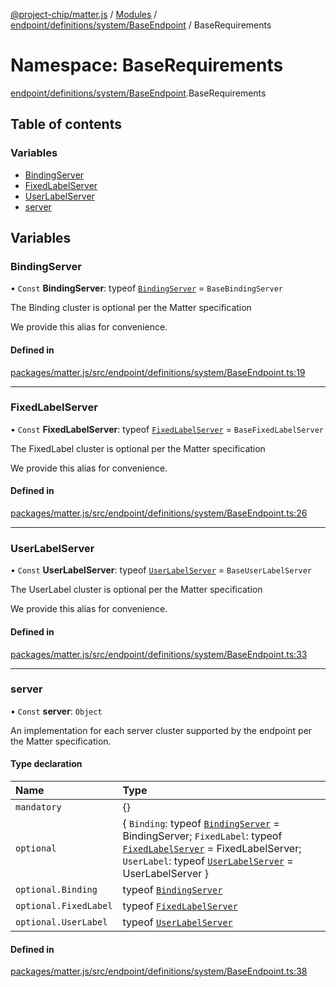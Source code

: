[@project-chip/matter.js](../README.md) / [Modules](../modules.md) / [endpoint/definitions/system/BaseEndpoint](endpoint_definitions_system_BaseEndpoint.md) / BaseRequirements

# Namespace: BaseRequirements

[endpoint/definitions/system/BaseEndpoint](endpoint_definitions_system_BaseEndpoint.md).BaseRequirements

## Table of contents

### Variables

- [BindingServer](endpoint_definitions_system_BaseEndpoint.BaseRequirements.md#bindingserver)
- [FixedLabelServer](endpoint_definitions_system_BaseEndpoint.BaseRequirements.md#fixedlabelserver)
- [UserLabelServer](endpoint_definitions_system_BaseEndpoint.BaseRequirements.md#userlabelserver)
- [server](endpoint_definitions_system_BaseEndpoint.BaseRequirements.md#server)

## Variables

### BindingServer

• `Const` **BindingServer**: typeof [`BindingServer`](../classes/behavior_definitions_binding_export.BindingServer.md) = `BaseBindingServer`

The Binding cluster is optional per the Matter specification

We provide this alias for convenience.

#### Defined in

[packages/matter.js/src/endpoint/definitions/system/BaseEndpoint.ts:19](https://github.com/project-chip/matter.js/blob/3adaded6/packages/matter.js/src/endpoint/definitions/system/BaseEndpoint.ts#L19)

___

### FixedLabelServer

• `Const` **FixedLabelServer**: typeof [`FixedLabelServer`](../classes/behavior_definitions_fixed_label_export.FixedLabelServer.md) = `BaseFixedLabelServer`

The FixedLabel cluster is optional per the Matter specification

We provide this alias for convenience.

#### Defined in

[packages/matter.js/src/endpoint/definitions/system/BaseEndpoint.ts:26](https://github.com/project-chip/matter.js/blob/3adaded6/packages/matter.js/src/endpoint/definitions/system/BaseEndpoint.ts#L26)

___

### UserLabelServer

• `Const` **UserLabelServer**: typeof [`UserLabelServer`](../classes/behavior_definitions_user_label_export.UserLabelServer.md) = `BaseUserLabelServer`

The UserLabel cluster is optional per the Matter specification

We provide this alias for convenience.

#### Defined in

[packages/matter.js/src/endpoint/definitions/system/BaseEndpoint.ts:33](https://github.com/project-chip/matter.js/blob/3adaded6/packages/matter.js/src/endpoint/definitions/system/BaseEndpoint.ts#L33)

___

### server

• `Const` **server**: `Object`

An implementation for each server cluster supported by the endpoint per the Matter specification.

#### Type declaration

| Name | Type |
| :------ | :------ |
| `mandatory` | {} |
| `optional` | \{ `Binding`: typeof [`BindingServer`](../classes/behavior_definitions_binding_export.BindingServer.md) = BindingServer; `FixedLabel`: typeof [`FixedLabelServer`](../classes/behavior_definitions_fixed_label_export.FixedLabelServer.md) = FixedLabelServer; `UserLabel`: typeof [`UserLabelServer`](../classes/behavior_definitions_user_label_export.UserLabelServer.md) = UserLabelServer } |
| `optional.Binding` | typeof [`BindingServer`](../classes/behavior_definitions_binding_export.BindingServer.md) |
| `optional.FixedLabel` | typeof [`FixedLabelServer`](../classes/behavior_definitions_fixed_label_export.FixedLabelServer.md) |
| `optional.UserLabel` | typeof [`UserLabelServer`](../classes/behavior_definitions_user_label_export.UserLabelServer.md) |

#### Defined in

[packages/matter.js/src/endpoint/definitions/system/BaseEndpoint.ts:38](https://github.com/project-chip/matter.js/blob/3adaded6/packages/matter.js/src/endpoint/definitions/system/BaseEndpoint.ts#L38)
